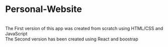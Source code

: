 # Personal-Website
<br />The First version of this app was created from scratch using HTML/CSS and JavaScript
<br />The Second version has been created using React and boostrap
